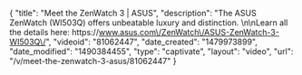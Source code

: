 {
    "title": "Meet the ZenWatch 3 | ASUS",
    "description": "The ASUS ZenWatch (WI503Q) offers unbeatable luxury and distinction.  \n\nLearn all the details here: https:\/\/www.asus.com\/ZenWatch\/ASUS-ZenWatch-3-WI503Q\/",
    "videoid": "81062447",
    "date_created": "1479973899",
    "date_modified": "1490384455",
    "type": "captivate",
    "layout": "video",
    "url": "\/v\/meet-the-zenwatch-3-asus\/81062447"
}